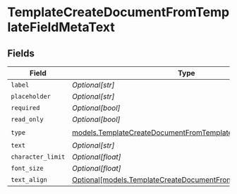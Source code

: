 # TemplateCreateDocumentFromTemplateFieldMetaText


## Fields

| Field                                                                                                                          | Type                                                                                                                           | Required                                                                                                                       | Description                                                                                                                    |
| ------------------------------------------------------------------------------------------------------------------------------ | ------------------------------------------------------------------------------------------------------------------------------ | ------------------------------------------------------------------------------------------------------------------------------ | ------------------------------------------------------------------------------------------------------------------------------ |
| `label`                                                                                                                        | *Optional[str]*                                                                                                                | :heavy_minus_sign:                                                                                                             | N/A                                                                                                                            |
| `placeholder`                                                                                                                  | *Optional[str]*                                                                                                                | :heavy_minus_sign:                                                                                                             | N/A                                                                                                                            |
| `required`                                                                                                                     | *Optional[bool]*                                                                                                               | :heavy_minus_sign:                                                                                                             | N/A                                                                                                                            |
| `read_only`                                                                                                                    | *Optional[bool]*                                                                                                               | :heavy_minus_sign:                                                                                                             | N/A                                                                                                                            |
| `type`                                                                                                                         | [models.TemplateCreateDocumentFromTemplateFieldMetaTypeText](../models/templatecreatedocumentfromtemplatefieldmetatypetext.md) | :heavy_check_mark:                                                                                                             | N/A                                                                                                                            |
| `text`                                                                                                                         | *Optional[str]*                                                                                                                | :heavy_minus_sign:                                                                                                             | N/A                                                                                                                            |
| `character_limit`                                                                                                              | *Optional[float]*                                                                                                              | :heavy_minus_sign:                                                                                                             | N/A                                                                                                                            |
| `font_size`                                                                                                                    | *Optional[float]*                                                                                                              | :heavy_minus_sign:                                                                                                             | N/A                                                                                                                            |
| `text_align`                                                                                                                   | [Optional[models.TemplateCreateDocumentFromTemplateTextAlign5]](../models/templatecreatedocumentfromtemplatetextalign5.md)     | :heavy_minus_sign:                                                                                                             | N/A                                                                                                                            |